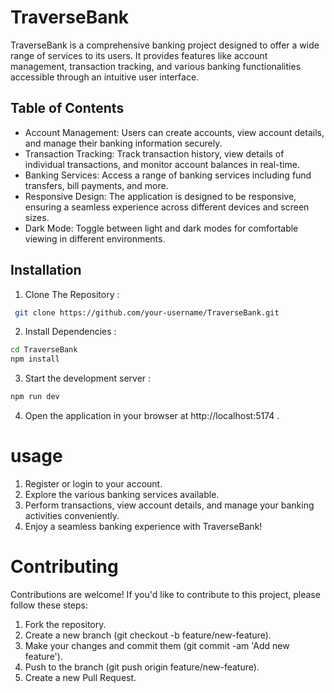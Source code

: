 
# TraverseBank

TraverseBank is a comprehensive banking project designed to offer a wide range of services to its users. It provides features like account management, transaction tracking, and various banking functionalities accessible through an intuitive user interface.




## Table of Contents

- Account Management: Users can create accounts, view account details, and manage their banking information securely.
- Transaction Tracking: Track transaction history, view details of individual transactions, and monitor account balances in real-time.
- Banking Services: Access a range of banking services including fund transfers, bill payments, and more.
- Responsive Design: The application is designed to be responsive, ensuring a seamless experience across different devices and screen sizes.
- Dark Mode: Toggle between light and dark modes for comfortable viewing in different environments.



## Installation

1. Clone The Repository :

```bash
 git clone https://github.com/your-username/TraverseBank.git
```
2. Install Dependencies :

```bash
cd TraverseBank
npm install
```
3. Start the development server :

```bash
npm run dev
```
4. Open the application in your browser at http://localhost:5174 .



# usage

1. Register or login to your account.
2. Explore the various banking services available.
3. Perform transactions, view account details, and manage your banking activities conveniently.
4. Enjoy a seamless banking experience with TraverseBank!

# Contributing
Contributions are welcome! If you'd like to contribute to this project, please follow these steps:

1. Fork the repository.
2. Create a new branch (git checkout -b feature/new-feature).
3. Make your changes and commit them (git commit -am 'Add new feature').
4. Push to the branch (git push origin feature/new-feature).
5. Create a new Pull Request.



